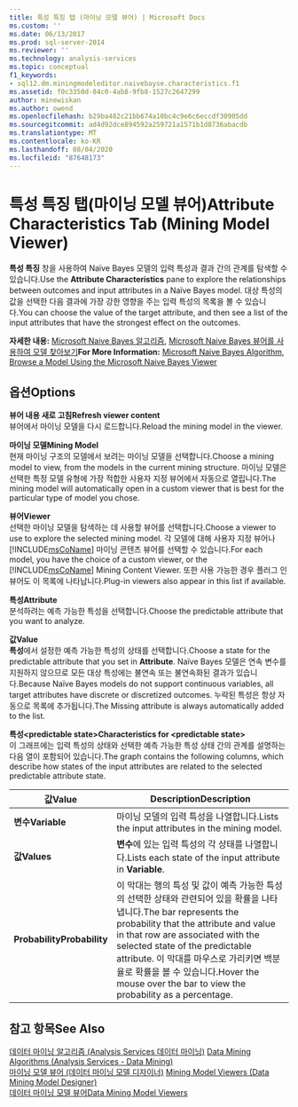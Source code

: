 ```yaml
---
title: 특성 특징 탭 (마이닝 모델 뷰어) | Microsoft Docs
ms.custom: ''
ms.date: 06/13/2017
ms.prod: sql-server-2014
ms.reviewer: ''
ms.technology: analysis-services
ms.topic: conceptual
f1_keywords:
- sql12.dm.miningmodeleditor.naivebayse.characteristics.f1
ms.assetid: f0c3350d-84c0-4ab8-9fb8-1527c2647299
author: minewiskan
ms.author: owend
ms.openlocfilehash: b29ba482c21bb674a10bc4c9e6c6eccdf30905dd
ms.sourcegitcommit: ad4d92dce894592a259721a1571b1d8736abacdb
ms.translationtype: MT
ms.contentlocale: ko-KR
ms.lasthandoff: 08/04/2020
ms.locfileid: "87648173"
---
```

# <a name="attribute-characteristics-tab-mining-model-viewer"></a><span data-ttu-id="f2567-102">특성 특징 탭(마이닝 모델 뷰어)</span><span class="sxs-lookup"><span data-stu-id="f2567-102">Attribute Characteristics Tab (Mining Model Viewer)</span></span>
  <span data-ttu-id="f2567-103">**특성 특징** 창을 사용하여 Naïve Bayes 모델의 입력 특성과 결과 간의 관계를 탐색할 수 있습니다.</span><span class="sxs-lookup"><span data-stu-id="f2567-103">Use the **Attribute Characteristics** pane to explore the relationships between outcomes and input attributes in a Naïve Bayes model.</span></span> <span data-ttu-id="f2567-104">대상 특성의 값을 선택한 다음 결과에 가장 강한 영향을 주는 입력 특성의 목록을 볼 수 있습니다.</span><span class="sxs-lookup"><span data-stu-id="f2567-104">You can choose the value of the target attribute, and then see a list of the input attributes that have the strongest effect on the outcomes.</span></span>  
  
 <span data-ttu-id="f2567-105">**자세한 내용:** [Microsoft Naive Bayes 알고리즘](data-mining/microsoft-naive-bayes-algorithm.md), [Microsoft Naive Bayes 뷰어를 사용하여 모델 찾아보기](data-mining/browse-a-model-using-the-microsoft-naive-bayes-viewer.md)</span><span class="sxs-lookup"><span data-stu-id="f2567-105">**For More Information:** [Microsoft Naive Bayes Algorithm](data-mining/microsoft-naive-bayes-algorithm.md), [Browse a Model Using the Microsoft Naive Bayes Viewer](data-mining/browse-a-model-using-the-microsoft-naive-bayes-viewer.md)</span></span>  
  
## <a name="options"></a><span data-ttu-id="f2567-106">옵션</span><span class="sxs-lookup"><span data-stu-id="f2567-106">Options</span></span>  
 <span data-ttu-id="f2567-107">**뷰어 내용 새로 고침**</span><span class="sxs-lookup"><span data-stu-id="f2567-107">**Refresh viewer content**</span></span>  
 <span data-ttu-id="f2567-108">뷰어에서 마이닝 모델을 다시 로드합니다.</span><span class="sxs-lookup"><span data-stu-id="f2567-108">Reload the mining model in the viewer.</span></span>  
  
 <span data-ttu-id="f2567-109">**마이닝 모델**</span><span class="sxs-lookup"><span data-stu-id="f2567-109">**Mining Model**</span></span>  
 <span data-ttu-id="f2567-110">현재 마이닝 구조의 모델에서 보려는 마이닝 모델을 선택합니다.</span><span class="sxs-lookup"><span data-stu-id="f2567-110">Choose a mining model to view, from the models in the current mining structure.</span></span> <span data-ttu-id="f2567-111">마이닝 모델은 선택한 특정 모델 유형에 가장 적합한 사용자 지정 뷰어에서 자동으로 열립니다.</span><span class="sxs-lookup"><span data-stu-id="f2567-111">The mining model will automatically open in a custom viewer that is best for the particular type of model you chose.</span></span>  
  
 <span data-ttu-id="f2567-112">**뷰어**</span><span class="sxs-lookup"><span data-stu-id="f2567-112">**Viewer**</span></span>  
 <span data-ttu-id="f2567-113">선택한 마이닝 모델을 탐색하는 데 사용할 뷰어를 선택합니다.</span><span class="sxs-lookup"><span data-stu-id="f2567-113">Choose a viewer to use to explore the selected mining model.</span></span> <span data-ttu-id="f2567-114">각 모델에 대해 사용자 지정 뷰어나 [!INCLUDE[msCoName](../includes/msconame-md.md)] 마이닝 콘텐츠 뷰어를 선택할 수 있습니다.</span><span class="sxs-lookup"><span data-stu-id="f2567-114">For each model, you have the choice of a custom viewer, or the [!INCLUDE[msCoName](../includes/msconame-md.md)] Mining Content Viewer.</span></span> <span data-ttu-id="f2567-115">또한 사용 가능한 경우 플러그 인 뷰어도 이 목록에 나타납니다.</span><span class="sxs-lookup"><span data-stu-id="f2567-115">Plug-in viewers also appear in this list if available.</span></span>  
  
 <span data-ttu-id="f2567-116">**특성**</span><span class="sxs-lookup"><span data-stu-id="f2567-116">**Attribute**</span></span>  
 <span data-ttu-id="f2567-117">분석하려는 예측 가능한 특성을 선택합니다.</span><span class="sxs-lookup"><span data-stu-id="f2567-117">Choose the predictable attribute that you want to analyze.</span></span>  
  
 <span data-ttu-id="f2567-118">**값**</span><span class="sxs-lookup"><span data-stu-id="f2567-118">**Value**</span></span>  
 <span data-ttu-id="f2567-119">**특성**에서 설정한 예측 가능한 특성의 상태를 선택합니다.</span><span class="sxs-lookup"><span data-stu-id="f2567-119">Choose a state for the predictable attribute that you set in **Attribute**.</span></span> <span data-ttu-id="f2567-120">Naïve Bayes 모델은 연속 변수를 지원하지 않으므로 모든 대상 특성에는 불연속 또는 불연속화된 결과가 있습니다.</span><span class="sxs-lookup"><span data-stu-id="f2567-120">Because Naïve Bayes models do not support continuous variables, all target attributes have discrete or discretized outcomes.</span></span> <span data-ttu-id="f2567-121">누락된 특성은 항상 자동으로 목록에 추가됩니다.</span><span class="sxs-lookup"><span data-stu-id="f2567-121">The Missing attribute is always automatically added to the list.</span></span>  
  
 <span data-ttu-id="f2567-122">**특성\<predictable state>**</span><span class="sxs-lookup"><span data-stu-id="f2567-122">**Characteristics for \<predictable state>**</span></span>  
 <span data-ttu-id="f2567-123">이 그래프에는 입력 특성의 상태와 선택한 예측 가능한 특성 상태 간의 관계를 설명하는 다음 열이 포함되어 있습니다.</span><span class="sxs-lookup"><span data-stu-id="f2567-123">The graph contains the following columns, which describe how states of the input attributes are related to the selected predictable attribute state.</span></span>  
  
|<span data-ttu-id="f2567-124">값</span><span class="sxs-lookup"><span data-stu-id="f2567-124">Value</span></span>|<span data-ttu-id="f2567-125">Description</span><span class="sxs-lookup"><span data-stu-id="f2567-125">Description</span></span>|  
|-----------|-----------------|  
|<span data-ttu-id="f2567-126">**변수**</span><span class="sxs-lookup"><span data-stu-id="f2567-126">**Variable**</span></span>|<span data-ttu-id="f2567-127">마이닝 모델의 입력 특성을 나열합니다.</span><span class="sxs-lookup"><span data-stu-id="f2567-127">Lists the input attributes in the mining model.</span></span>|  
|<span data-ttu-id="f2567-128">**값**</span><span class="sxs-lookup"><span data-stu-id="f2567-128">**Values**</span></span>|<span data-ttu-id="f2567-129">**변수**에 있는 입력 특성의 각 상태를 나열합니다.</span><span class="sxs-lookup"><span data-stu-id="f2567-129">Lists each state of the input attribute in **Variable**.</span></span>|  
|<span data-ttu-id="f2567-130">**Probability**</span><span class="sxs-lookup"><span data-stu-id="f2567-130">**Probability**</span></span>|<span data-ttu-id="f2567-131">이 막대는 행의 특성 및 값이 예측 가능한 특성의 선택한 상태와 관련되어 있을 확률을 나타냅니다.</span><span class="sxs-lookup"><span data-stu-id="f2567-131">The bar represents the probability that the attribute and value in that row are associated with the selected state of the predictable attribute.</span></span> <span data-ttu-id="f2567-132">이 막대를 마우스로 가리키면 백분율로 확률을 볼 수 있습니다.</span><span class="sxs-lookup"><span data-stu-id="f2567-132">Hover the mouse over the bar to view the probability as a percentage.</span></span>|  
  
## <a name="see-also"></a><span data-ttu-id="f2567-133">참고 항목</span><span class="sxs-lookup"><span data-stu-id="f2567-133">See Also</span></span>  
 <span data-ttu-id="f2567-134">[데이터 마이닝 알고리즘 &#40;Analysis Services 데이터 마이닝&#41;](data-mining/data-mining-algorithms-analysis-services-data-mining.md) </span><span class="sxs-lookup"><span data-stu-id="f2567-134">[Data Mining Algorithms &#40;Analysis Services - Data Mining&#41;](data-mining/data-mining-algorithms-analysis-services-data-mining.md) </span></span>  
 <span data-ttu-id="f2567-135">[마이닝 모델 뷰어 &#40;데이터 마이닝 모델 디자이너&#41;](mining-model-viewers-data-mining-model-designer.md) </span><span class="sxs-lookup"><span data-stu-id="f2567-135">[Mining Model Viewers &#40;Data Mining Model Designer&#41;](mining-model-viewers-data-mining-model-designer.md) </span></span>  
 [<span data-ttu-id="f2567-136">데이터 마이닝 모델 뷰어</span><span class="sxs-lookup"><span data-stu-id="f2567-136">Data Mining Model Viewers</span></span>](data-mining/data-mining-model-viewers.md)  
  
  
